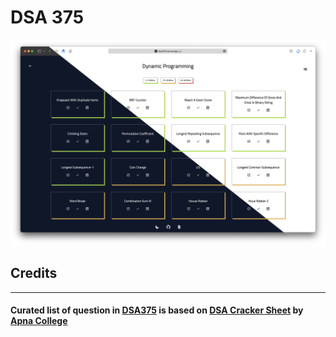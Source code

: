 # DSA 375

![](.gitres/banner.png)


## Credits
---
#### Curated list of question in [DSA375] is based on [DSA Cracker Sheet] by [Apna College]

[DSA375]: https://dsa375.vercel.app/
[DSA Cracker Sheet]: https://docs.google.com/spreadsheets/d/1hXserPuxVoWMG9Hs7y8wVdRCJTcj3xMBAEYUOXQ5Xag/htmlview?pru=AAABgROubJY*B_0WxnW4sJ84JG81Ih-eng#
[Apna College]: https://www.youtube.com/c/ApnaCollegeOfficial
